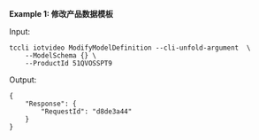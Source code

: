 **Example 1: 修改产品数据模板**



Input: 

```
tccli iotvideo ModifyModelDefinition --cli-unfold-argument  \
    --ModelSchema {} \
    --ProductId 51QVOSSPT9
```

Output: 
```
{
    "Response": {
        "RequestId": "d8de3a44"
    }
}
```

